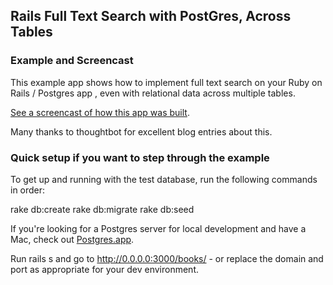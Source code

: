 ## Rails Full Text Search with PostGres, Across Tables
### Example and Screencast

This example app shows how to implement full text search on your Ruby on Rails / Postgres app , even with relational data across multiple tables.

[See a screencast of how this app was built](http://aspiringwebdev.com/full-text-search-with-rails-and-postgres-across-multiple-tables/).

Many thanks to thoughtbot for excellent blog entries about this.

### Quick setup if you want to step through the example

To get up and running with the test database, run the following commands in order:

rake db:create
rake db:migrate
rake db:seed

If you're looking for a Postgres server for local development and have a Mac, check out [Postgres.app](http://postgresapp.com/).

Run rails s and go to http://0.0.0.0:3000/books/ - or replace the domain and port as appropriate for your dev environment.

